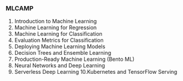### MLCAMP
1. Introduction to Machine Learning
2. Machine Learning for Regression
3. Machine Learning for Classification
4. Evaluation Metrics for Classification
5. Deploying Machine Learning Models
6. Decision Trees and Ensemble Learning
7. Production-Ready Machine Learning (Bento ML)
8. Neural Networks and Deep Learning
9. Serverless Deep Learning
10.Kubernetes and TensorFlow Serving
